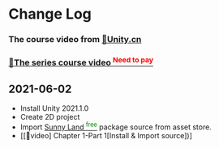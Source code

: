 # Change Log

### The course video from [🔗Unity.cn](https:/learn.u3d.cn/)

### [🔗The series course video <font color=red><sup>Need to pay</sup></font>](https://learn.u3d.cn/tutorial/Visual-Scripting)

## 2021-06-02
- Install Unity 2021.1.0
- Create 2D project
- Import [Sunny Land <font color="green"><sup>free</sup></font>](https://assetstore.unity.com/packages/2d/characters/sunny-land-103349) package source from asset store.
- [[🔗video] Chapter 1-Part 1[Install & Import source])]